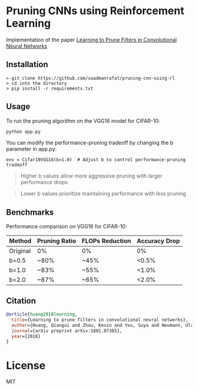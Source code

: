 # Pruning CNNs using Reinforcement Learning
Implementation of the paper [Learning to Prune Filters in Convolutional Neural Networks](https://arxiv.org/pdf/1801.07365.pdf)

## Installation

```
> git clone https://github.com/saadmanrafat/pruning-cnn-using-rl
> cd into the directory 
> pip install -r requirements.txt
```
## Usage
To run the pruning algorithm on the VGG16 model for CIFAR-10:
```bash
python app.py
```
You can modify the performance-pruning tradeoff by changing the b parameter in app.py:

```python3
env = Cifar10VGG16(b=1.0)  # Adjust b to control performance-pruning tradeoff

```

> Higher b values allow more aggressive pruning with larger performance drops

> Lower b values prioritize maintaining performance with less pruning


## Benchmarks


Performance comparison on VGG16 for CIFAR-10:

| Method | Pruning Ratio | FLOPs Reduction | Accuracy Drop |
|--------|---------------|-----------------|---------------|
| Original | 0% | 0% | 0% |
| b=0.5 | ~80% | ~45% | <0.5% |
| b=1.0 | ~83% | ~55% | <1.0% |
| b=2.0 | ~87% | ~65% | <2.0% |

## Citation

```bibtex
@article{huang2018learning,
  title={Learning to prune filters in convolutional neural networks},
  author={Huang, Qiangui and Zhou, Kevin and You, Suya and Neumann, Ulrich},
  journal={arXiv preprint arXiv:1801.07365},
  year={2018}
}
```

# License
MIT